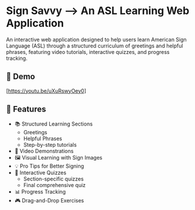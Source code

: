 # Sign Savvy --> An ASL Learning Web Application

An interactive web application designed to help users learn American Sign Language (ASL) through a structured curriculum of greetings and helpful phrases, featuring video tutorials, interactive quizzes, and progress tracking.

## 🎥 Demo
[https://youtu.be/uXuRswyOey0]

## 🎯 Features

- 📚 Structured Learning Sections
  - Greetings
  - Helpful Phrases
  - Step-by-step tutorials
- 🎥 Video Demonstrations
- 🖼️ Visual Learning with Sign Images
- 💡 Pro Tips for Better Signing
- 📝 Interactive Quizzes
  - Section-specific quizzes
  - Final comprehensive quiz
- 📊 Progress Tracking
- 🎮 Drag-and-Drop Exercises
